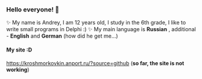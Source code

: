 ### Hello everyone! 👋

✨ My name is Andrey, I am 12 years old, I study in the 6th grade, I like to write small programs in Delphi :) ✨ 
My main language is **Russian** , additional - **English** and **German** (how did he get me...)

#### My site :D
https://kroshmorkovkin.anport.ru/?source=github
(**so far, the site is not working**)
